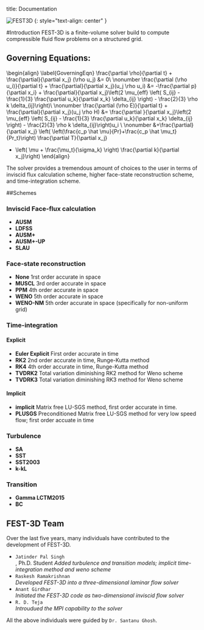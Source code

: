 title: Documentation

![FEST3D](|media|/FEST3D.png)
{: style="text-align: center" }

#Introduction
FEST-3D is a finite-volume solver build to compute compressible fluid flow problems on a structured grid.
## Governing Equations:
\begin{align} \label{GoverningEqn}
\frac{\partial \rho}{\partial t} + \frac{\partial}{\partial x_j}
  (\rho u_j) &= 0\\ \nonumber
\frac{\partial (\rho  u_i)}{\partial t} +
  \frac{\partial}{\partial x_j}(u_j \rho  u_i) &=
  -\frac{\partial p}{\partial x_i} + \frac{\partial}{\partial x_j}\left(2 \mu_{eff} \left( S_{ij} - \frac{1}{3}
  \frac{\partial u_k}{\partial x_k} \delta_{ij} \right) - \frac{2}{3} \rho k \delta_{ij}\right)\\  \nonumber
\frac{\partial (\rho E)}{\partial t} +
  \frac{\partial}{\partial x_j}(u_j \rho H) &=
  \frac{\partial }{\partial x_j}\left(2 \mu_{eff} \left( S_{ij} - \frac{1}{3} \frac{\partial u_k}{\partial x_k} \delta_{ij} \right) - \frac{2}{3} \rho k \delta_{ij}\right)u_i \\ \nonumber
  &+\frac{\partial}{\partial x_j} \left(
  \left(\frac{c_p \hat \mu}{Pr}+\frac{c_p \hat \mu_t}{Pr_t}\right) \frac{\partial T}{\partial x_j}
  + \left(  \mu + \frac{\mu_t}{\sigma_k} \right) \frac{\partial k}{\partial x_j}\right)
\end{align}

The solver provides a tremendous amount of choices to the user in terms of inviscid flux calculation
scheme, higher face-state reconstruction scheme, and time-integration scheme.

##Schemes
### Inviscid Face-flux calculation
* __AUSM__
* __LDFSS__
* __AUSM+__
* __AUSM+-UP__
* __SLAU__

### Face-state reconstruction
* __None__ 1rst order accurate in space
* __MUSCL__ 3rd order accurate in space
* __PPM__ 4th order accurate in space
* __WENO__ 5th order accurate in space
* __WENO-NM__ 5th order accurate in space (specifically for non-uniform grid)


### Time-integration
#### Explicit
* __Euler Explicit__ First order accurate in time
* __RK2__ 2nd order accurate in time, Runge-Kutta method
* __RK4__ 4th order accurate in time, Runge-Kutta method
* __TVDRK2__ Total variation diminishing RK2 method for Weno scheme
* __TVDRK3__ Total variation diminishing RK3 method for Weno scheme
#### Implicit
* __implicit__ Matrix free LU-SGS method, first order accurate in time.
* __PLUSGS__ Preconditioned Matrix free LU-SGS method for very low speed flow; first order accuate in time

### Turbulence
* __SA__
* __SST__
* __SST2003__
* __k-kL__

### Transition
* __Gamma LCTM2015__
* __BC__


## FEST-3D Team
Over the last five years, many individuals have contributed to the development of FEST-3D. 

* ```Jatinder Pal Singh```<br>, Ph.D. Student 
  _Added turbulence and transition models; implicit time-integration method and weno scheme_
* ```Raskesh Ramakrishnan```<br>
  _Developed FEST-3D into a three-dimensional laminar flow solver_
* ```Anant Girdhar```<br>
  _Initiated the FEST-3D code as two-dimensional inviscid flow solver_
* ```R. D. Teja```<br>
  _Introudued the MPI capability to the solver_

All the above individuals were guided by ```Dr. Santanu Ghosh```.
